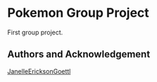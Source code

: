 # Pokemon Group Project

First group project.


## Authors and Acknowledgement
[JanelleEricksonGoettl](https://github.com/JanelleEricksonGoettl/)
